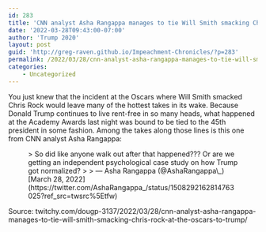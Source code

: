 ```yaml
---
id: 283
title: 'CNN analyst Asha Rangappa manages to tie Will Smith smacking Chris Rock at the Oscars to Trump'
date: '2022-03-28T09:43:00-07:00'
author: 'Trump 2020'
layout: post
guid: 'http://greg-raven.github.io/Impeachment-Chronicles/?p=283'
permalink: /2022/03/28/cnn-analyst-asha-rangappa-manages-to-tie-will-smith-smacking-chris-rock-at-the-oscars-to-trump/
categories:
    - Uncategorized
---
```


You just knew that the incident at the Oscars where Will Smith smacked Chris Rock would leave many of the hottest takes in its wake. Because Donald Trump continues to live rent-free in so many heads, what happened at the Academy Awards last night was bound to be tied to the 45th president in some fashion. Among the takes along those lines is this one from CNN analyst Asha Rangappa:

<figure class="wp-block-embed is-type-rich is-provider-twitter wp-block-embed-twitter"><div class="wp-block-embed__wrapper">> So did like anyone walk out after that happened??? Or are we getting an independent psychological case study on how Trump got normalized?
> 
> — Asha Rangappa (@AshaRangappa\_) [March 28, 2022](https://twitter.com/AshaRangappa_/status/1508292162814763025?ref_src=twsrc%5Etfw)

<script async="" charset="utf-8" src="https://platform.twitter.com/widgets.js"></script></div></figure>Source: twitchy.com/dougp-3137/2022/03/28/cnn-analyst-asha-rangappa-manages-to-tie-will-smith-smacking-chris-rock-at-the-oscars-to-trump/